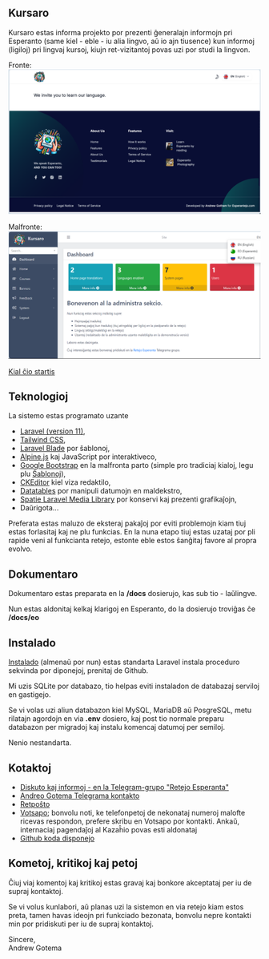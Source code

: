 ## Kursaro

Kursaro estas informa projekto por prezenti ĝeneralajn informojn pri Esperanto (same kiel - eble - iu alia lingvo, aŭ io ajn tiusence) kun informoj (ligiloj) pri lingvaj kursoj, kiujn ret-vizitantoj povas uzi por studi la lingvon.

Fronte:
![Kursaro Homepage](docs/images/frontend-home.png)

Malfronte:
![Kursaro Homepage](docs/images/kursaro-admin.png)

[Kial ĉio startis](docs/eo/gxenerala.md)

## Teknologioj

La sistemo estas programato uzante

- [Laravel (version 11)](https://laravel.com),
- [Tailwind CSS](https://tailwindcss.com),
- [Laravel Blade](https://laravel.com/docs/11.x/blade) por ŝablonoj,
- [Alpine.js](https://alpinejs.dev/) kaj JavaScript por interaktiveco,
- [Google Bootstrap](https://getbootstrap.com) en la malfronta parto (simple pro tradiciaj kialoj, legu plu [Ŝablonoj](docs/eo/sxablonoj.md)),
- [CKEditor](https://ckeditor.com/) kiel viza redaktilo,
- [Datatables](https://datatables.net) por manipuli datumojn en maldekstro,
- [Spatie Laravel Media Library](https://spatie.be/docs/laravel-medialibrary/v11/introduction) por konservi kaj prezenti grafikaĵojn,
- Daŭrigota...

Preferata estas maluzo de eksteraj pakaĵoj por eviti problemojn kiam tiuj estas forlasitaj kaj ne plu funkcias. En la nuna etapo tiuj estas uzataj por pli rapide veni al funkcianta retejo, estonte eble estos ŝanĝitaj favore al propra evolvo.

## Dokumentaro

Dokumentaro estas preparata en la **/docs** dosierujo, kas sub tio - laŭlingve.

Nun estas aldonitaj kelkaj klarigoj en Esperanto, do la dosierujo troviĝas ĉe **/docs/eo**

## Instalado

[Instalado](docs/eo/instalado.md) (almenaŭ por nun) estas standarta Laravel instala proceduro sekvinda por diponejoj, prenitaj de Github.

Mi uzis SQLite por databazo, tio helpas eviti instaladon de databazaj serviloj en gastigejo.

Se vi volas uzi aliun databazon kiel MySQL, MariaDB aŭ PosgreSQL, metu rilatajn agordojn en via **.env** dosiero, kaj post tio normale preparu databazon per migradoj kaj instalu komencaj datumoj per semiloj.

Nenio nestandarta.

## Kotaktoj

- [Diskuto kaj informoj - en la Telegram-grupo "Retejo Esperanta"](https://t.me/retejoesperanta)
- [Andreo Gotema Telegrama kontakto](t.me/sirandrewgotham)
- [Retpoŝto](mailto:andreogotema@gmail.com)
- [Votsapo](https://wa.me/+77755569244); bonvolu noti, ke telefonpetoj de nekonataj numeroj malofte ricevas respondon, prefere skribu en Votsapo por kontakti. Ankaŭ, internaciaj pagendaĵoj al Kazaĥio povas esti aldonataj
- [Github koda disponejo](https://github.com/sirandrewgotham/kursaro)

## Kometoj, kritikoj kaj petoj

Ĉiuj viaj komentoj kaj kritikoj estas gravaj kaj bonkore akceptataj per iu de supraj kontaktoj.

Se vi volus kunlabori, aŭ planas uzi la sistemon en via retejo kiam estos preta, tamen havas ideojn pri funkciado bezonata, bonvolu nepre kontakti min por pridiskuti per iu de supraj kontaktoj.

Sincere,   
Andrew Gotema

